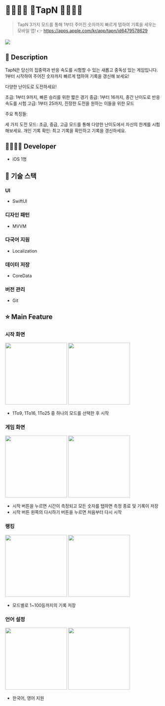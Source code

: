 
# 👨‍👩‍👦‍👦 TapN 👨‍👩‍👦‍👦 
> TapN 3가지 모드를 통해 1부터 주어진 숫자까지 빠르게 탭하여 기록을 세우는 모바일 앱! 👉 https://apps.apple.com/kr/app/tapn/id6479578629

![](https://github.com/PromiseApp/iOS/assets/99011004/aa33d16d-89fc-4bf4-ba0f-c53df2fc81d1)

## 📖 Description

TapN은 당신의 집중력과 반응 속도를 시험할 수 있는 새롭고 중독성 있는 게임입니다. 1부터 시작하여 주어진 숫자까지 빠르게 탭하여 기록을 갱신해 보세요!

다양한 난이도로 도전하세요!

초급: 1부터 9까지, 빠른 승리를 위한 짧은 경기
중급: 1부터 16까지, 중간 난이도로 반응 속도를 시험
고급: 1부터 25까지, 진정한 도전을 원하는 이들을 위한 모드

주요 특징들:

세 가지 도전 모드: 초급, 중급, 고급 모드를 통해 다양한 난이도에서 자신의 한계를 시험해보세요.
개인 기록 확인: 최고 기록을 확인하고 기록을 갱신하세요.

## 👨‍👩‍👧‍👦 Developer
* iOS 1명

## 🔧 기술 스택
### UI 
- SwiftUI

### 디자인 패턴
- MVVM

### 다국어 지원
- Localization

### 데이터 저장
- CoreData

### 버전 관리
- Git

## ⭐ Main Feature
### 시작 화면
<img src="https://github.com/PromiseApp/iOS/assets/99011004/b1b39d76-b416-4556-9960-0cb8ae72c08d" width="200">
<img src="https://github.com/PromiseApp/iOS/assets/99011004/b1f1f680-be79-4f31-a564-d17f76a7e876" width="200">

- 1To9, 1To16, 1To25 중 하나의 모드를 선택한 후 시작

### 게임 화면
<img src="https://github.com/PromiseApp/iOS/assets/99011004/20b45f90-6b36-419b-a5a6-316e00cf1cf5" width="200">
<img src="https://github.com/PromiseApp/iOS/assets/99011004/b2f6d42e-f1c8-4289-acb8-e454d2636341" width="200">

- 시작 버튼을 누르면 시간이 측정되고 모든 숫자를 탭하면 측정 종료 및 기록이 저장
- 시작 버튼 왼쪽의 다시하기 버튼을 누르면 처음부터 다시 시작

### 랭킹
<img src="https://github.com/PromiseApp/iOS/assets/99011004/2d0e659e-e879-4c93-9b87-8772a8297e3a" width="200">
<img src="https://github.com/PromiseApp/iOS/assets/99011004/3c872cc7-44cc-4830-9b62-cc36cc3c40d6" width="200">

- 모드별로 1~100등까지의 기록 저장

### 언어 설정
<img src="https://github.com/PromiseApp/iOS/assets/99011004/7f1fe225-d45a-460f-aa5f-0bda42c2eac7" width="200">
<img src="https://github.com/PromiseApp/iOS/assets/99011004/ef1d0ff4-f094-4ed5-843d-b28215ab6a69" width="200">

- 한국어, 영어 지원

